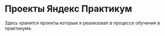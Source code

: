 # Проекты Яндекс Практикум

Здесь хранятся проекты которые я реализовал в процессе обучения в практикуме.